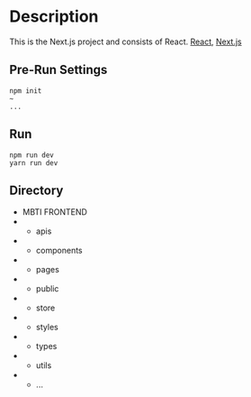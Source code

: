 # Description
This is the Next.js project and consists of React.
[React](https://ko.reactjs.org/), [Next.js](https://nextjs.org/)

## Pre-Run Settings
```
npm init
~
...
```

## Run
```
npm run dev
yarn run dev
```

## Directory
* MBTI FRONTEND
* * apis
* * components
* * pages
* * public
* * store
* * styles
* * types
* * utils
* * ...
